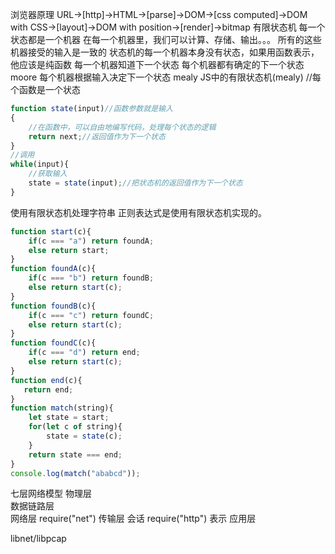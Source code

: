 浏览器原理
URL->[http]->HTML->[parse]->DOM->[css computed]->DOM with CSS->[layout]->DOM with position->[render]->bitmap
有限状态机
每一个状态都是一个机器
  在每一个机器里，我们可以计算、存储、输出。。。
  所有的这些机器接受的输入是一致的
  状态机的每一个机器本身没有状态，如果用函数表示，他应该是纯函数
每一个机器知道下一个状态
  每个机器都有确定的下一个状态 moore
  每个机器根据输入决定下一个状态 mealy
JS中的有限状态机(mealy)
//每个函数是一个状态
```javascript
function state(input)//函数参数就是输入
{
    //在函数中，可以自由地编写代码，处理每个状态的逻辑
    return next;//返回值作为下一个状态
}
//调用
while(input){
    //获取输入
    state = state(input);//把状态机的返回值作为下一个状态
}
```
使用有限状态机处理字符串
正则表达式是使用有限状态机实现的。
```javascript
function start(c){
    if(c === "a") return foundA;
    else return start;
}
function foundA(c){
    if(c === "b") return foundB;
    else return start(c);
}
function foundB(c){
    if(c === "c") return foundC;
    else return start(c);
}
function foundC(c){
    if(c === "d") return end;
    else return start(c);
}
function end(c){
   return end;
}
function match(string){
    let state = start;
    for(let c of string){
        state = state(c);
    }
    return state === end;
}
console.log(match("ababcd"));
```
七层网络模型
物理层         
数据链路层   
网络层      require("net")
传输层
会话        require("http")
表示
应用层

libnet/libpcap

